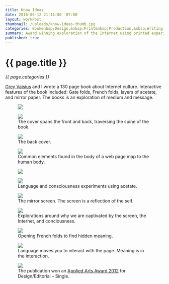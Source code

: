 ```yaml
---
title: Know Ideas
date: 2016-06-12 21:11:00 -07:00
layout: workPost
thumbnail: /uploads/know-ideas-thumb.jpg
categories: Book&nbsp;Design,&nbsp;Print&nbsp;Production,&nbsp;Writing
summary: Award winning exploration of the Internet using printed experiments.
published: true
---
```


<div class="Grid  Grid--withGutters u-mar-b02">
    <div class="Grid-cell  u-size1of2">
        <h1 class="u-noMargin u-mar-b01"><strong>{{ page.title }}</strong></h1>
        <p class="u-noMargin"><em>{{ page.categories }}</em></p>
    </div>
    <div class="Grid-cell  u-size1of2">
        <p class="u-noMargin" style="max-width: 100%;"><a href="http://greyvy.com/" target="_blank">Grey Vaisius</a> and I wrote a 130 page book about Internet culture. Interactive features of the book included: Gate folds, French folds, layers of acetate, and mirror paper. The books is an exploration of medium and message.</p>
    </div>
</div>

<figure class="active">
    <img src="/uploads/kiscroll.jpg"/>
</figure>

<figure>
    <img src="/uploads/ki4-1024x682.jpg"/>
    <figcaption>The cover spans the front and back, traversing the spine of the book.</figcaption>
</figure>

<figure>
    <img src="/uploads/ki5-1024x682.jpg"/>
    <figcaption>The back cover.</figcaption>
</figure>

<figure>
    <img src="/uploads/ki10-1024x682.jpg"/>
    <figcaption>Common elements found in the body of a web page map to the human body.</figcaption>
</figure>

<figure>
    <img src="/uploads/ki11-1024x682.jpg"/>
</figure>

<figure>
    <img src="/uploads/ki9-1024x682.jpg"/>
    <figcaption>Language and consciousness experiments using acetate.</figcaption>
</figure>

<figure>
    <img src="/uploads/ki14-1024x682.jpg"/>
    <figcaption>The mirror screen. The screen is a reflection of the self.</figcaption>
</figure>

<figure>
    <img src="/uploads/ki12-1024x682.jpg"/>
    <figcaption>Explorations around why we are captivated by the screen, the Internet, and conciousness.</figcaption>
</figure>

<figure>
    <img src="/uploads/ki8-1024x682.jpg"/>
    <figcaption>Opening French folds to find hidden meaning.</figcaption>
</figure>

<figure>
    <img src="/uploads/ki7-1024x682.jpg"/>
    <figcaption>Language moves you to interact with the page. Meaning is in the interaction.</figcaption>
</figure>

<figure>
    <img src="/uploads/kiAwards.jpg"/>
    <figcaption>The publication won an <a href="http://www.appliedartsmag.com/winners_gallery/student/?id=981&year=2012&clip=1" target="_blank">Applied Arts Award 2012</a> for Design/Editorial – Single.</figcaption>
</figure>
